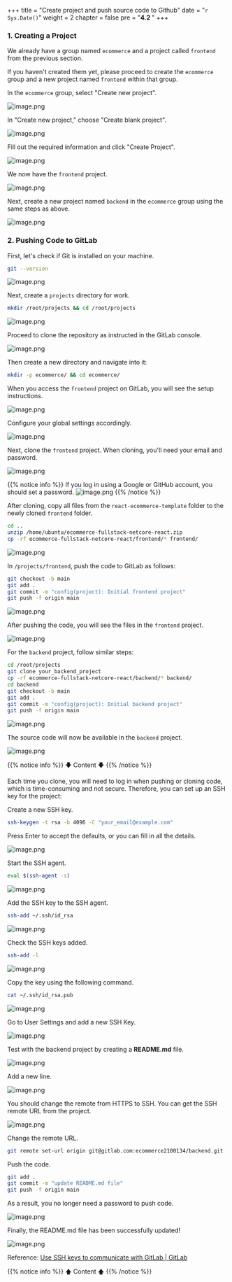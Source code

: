 +++
title = "Create project and push source code to Github"
date = "`r Sys.Date()`" 
weight = 2
chapter = false
pre = "<b>4.2 </b>"
+++

### 1. Creating a Project

We already have a group named `ecommerce` and a project called `frontend` from the previous section.

If you haven't created them yet, please proceed to create the `ecommerce` group and a new project named `frontend` within that group.

In the `ecommerce` group, select "Create new project".

![image.png](/images/4-setupgitlab/4.2-pushcode/image.png?featherlight=false&width=60pc)

In "Create new project," choose "Create blank project".

![image.png](/images/4-setupgitlab/4.2-pushcode/image1.png?featherlight=false&width=60pc)

Fill out the required information and click "Create Project".

![image.png](/images/4-setupgitlab/4.2-pushcode/image2.png?featherlight=false&width=60pc)

We now have the `frontend` project.

![image.png](/images/4-setupgitlab/4.2-pushcode/image3.png?featherlight=false&width=60pc)

Next, create a new project named `backend` in the `ecommerce` group using the same steps as above.

![image.png](/images/4-setupgitlab/4.2-pushcode/image4.png?featherlight=false&width=60pc)

### 2. Pushing Code to GitLab

First, let's check if Git is installed on your machine.

```bash
git --version
```

![image.png](/images/4-setupgitlab/4.2-pushcode/image5.png?featherlight=false&width=60pc)

Next, create a `projects` directory for work.

```bash
mkdir /root/projects && cd /root/projects
```

![image.png](/images/4-setupgitlab/4.2-pushcode/image6.png?featherlight=false&width=60pc)

Proceed to clone the repository as instructed in the GitLab console.

![image.png](/images/4-setupgitlab/4.2-pushcode/image7.png?featherlight=false&width=60pc)

Then create a new directory and navigate into it:

```bash
mkdir -p ecommerce/ && cd ecommerce/
```

When you access the `frontend` project on GitLab, you will see the setup instructions.

![image.png](/images/4-setupgitlab/4.2-pushcode/image27.png?featherlight=false&width=60pc)

Configure your global settings accordingly.

![image.png](/images/4-setupgitlab/4.2-pushcode/image8.png?featherlight=false&width=60pc)

Next, clone the `frontend` project. When cloning, you'll need your email and password.

![image.png](/images/4-setupgitlab/4.2-pushcode/image9.png?featherlight=false&width=60pc)

{{% notice info %}}
If you log in using a Google or GitHub account, you should set a password.
![image.png](/images/4-setupgitlab/4.2-pushcode/image10.png?featherlight=false&width=60pc)
{{% /notice %}}

After cloning, copy all files from the `react-ecommerce-template` folder to the newly cloned `frontend` folder.

```bash
cd .. 
unzip /home/ubuntu/ecommerce-fullstack-netcore-react.zip 
cp -rf ecommerce-fullstack-netcore-react/frontend/* frontend/
```

![image.png](/images/4-setupgitlab/4.2-pushcode/image11.png?featherlight=false&width=60pc)

In `/projects/frontend`, push the code to GitLab as follows:

```bash
git checkout -b main
git add .
git commit -m "config(project): Initial frontend project"
git push -f origin main
```

![image.png](/images/4-setupgitlab/4.2-pushcode/image12.png?featherlight=false&width=60pc)

After pushing the code, you will see the files in the `frontend` project.

![image.png](/images/4-setupgitlab/4.2-pushcode/image13.png?featherlight=false&width=60pc)

For the `backend` project, follow similar steps:

```bash
cd /root/projects
git clone your_backend_project
cp -rf ecommerce-fullstack-netcore-react/backend/* backend/
cd backend
git checkout -b main
git add .
git commit -m "config(project): Initial backend project"
git push -f origin main
```

![image.png](/images/4-setupgitlab/4.2-pushcode/image14.png?featherlight=false&width=60pc)

The source code will now be available in the `backend` project.

![image.png](/images/4-setupgitlab/4.2-pushcode/image15.png?featherlight=false&width=60pc)

{{% notice info %}}
🡇 Content 🡇
{{% /notice %}}

Each time you clone, you will need to log in when pushing or cloning code, which is time-consuming and not secure. Therefore, you can set up an SSH key for the project:

Create a new SSH key.

```bash
ssh-keygen -t rsa -b 4096 -C "your_email@example.com"
```

Press Enter to accept the defaults, or you can fill in all the details.

![image.png](/images/4-setupgitlab/4.2-pushcode/image16.png?featherlight=false&width=60pc)

Start the SSH agent.

```bash
eval $(ssh-agent -s)
```

![image.png](/images/4-setupgitlab/4.2-pushcode/image17.png?featherlight=false&width=60pc)

Add the SSH key to the SSH agent.

```bash
ssh-add ~/.ssh/id_rsa
```

![image.png](/images/4-setupgitlab/4.2-pushcode/image18.png?featherlight=false&width=60pc)

Check the SSH keys added.

```bash
ssh-add -l
```

![image.png](/images/4-setupgitlab/4.2-pushcode/image19.png?featherlight=false&width=60pc)

Copy the key using the following command.

```bash
cat ~/.ssh/id_rsa.pub
```

![image.png](/images/4-setupgitlab/4.2-pushcode/image20.png?featherlight=false&width=60pc)

Go to User Settings and add a new SSH Key.

![image.png](/images/4-setupgitlab/4.2-pushcode/image21.png?featherlight=false&width=60pc)

Test with the backend project by creating a **README.md** file.

![image.png](/images/4-setupgitlab/4.2-pushcode/image22.png?featherlight=false&width=60pc)

Add a new line.

![image.png](/images/4-setupgitlab/4.2-pushcode/image23.png?featherlight=false&width=60pc)

You should change the remote from HTTPS to SSH. You can get the SSH remote URL from the project.

![image.png](/images/4-setupgitlab/4.2-pushcode/image24.png?featherlight=false&width=60pc)

Change the remote URL.

```bash
git remote set-url origin git@gitlab.com:ecommerce2100134/backend.git
```

Push the code.

```bash
git add .
git commit -m "update README.md file"
git push -f origin main
```

As a result, you no longer need a password to push code.

![image.png](/images/4-setupgitlab/4.2-pushcode/image25.png?featherlight=false&width=60pc)

Finally, the README.md file has been successfully updated!

![image.png](/images/4-setupgitlab/4.2-pushcode/image26.png?featherlight=false&width=60pc)

Reference: [Use SSH keys to communicate with GitLab | GitLab](https://docs.gitlab.com/ee/user/ssh.html)

{{% notice info %}}
🡅 Content 🡅
{{% /notice %}}
